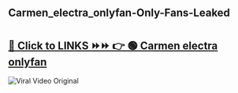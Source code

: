 
 ## Carmen_electra_onlyfan-Only-Fans-Leaked

# <h2><a href="https://clipsfans.com/Carmen_electra_onlyfan&ref=git">🔗 Click to LINKS ⏩⏩ 👉 🟢 Carmen electra onlyfan </a></h2>

<a href="https://clipsfans.com/Carmen_electra_onlyfan&ref=git" rel="nofollow" data-target="animated-image.originalLink"><img src="https://i.ibb.co.com/xMMVF88/686577567.gif" alt="Viral Video Original" style="max-width: 100%; display: inline-block;" data-target="animated-image.originalImage"></a>
